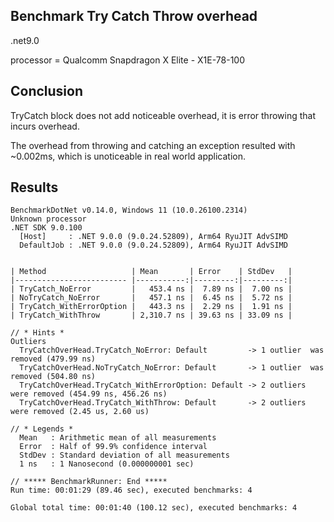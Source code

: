 ## Benchmark Try Catch Throw overhead

.net9.0

processor = Qualcomm Snapdragon X Elite - X1E-78-100

## Conclusion

TryCatch block does not add noticeable overhead, it is error throwing that incurs overhead.

The overhead from throwing and catching an exception resulted with ~0.002ms, which is unoticeable in real world application.

## Results
```
BenchmarkDotNet v0.14.0, Windows 11 (10.0.26100.2314)
Unknown processor
.NET SDK 9.0.100
  [Host]     : .NET 9.0.0 (9.0.24.52809), Arm64 RyuJIT AdvSIMD
  DefaultJob : .NET 9.0.0 (9.0.24.52809), Arm64 RyuJIT AdvSIMD


| Method                   | Mean       | Error    | StdDev   |
|------------------------- |-----------:|---------:|---------:|
| TryCatch_NoError         |   453.4 ns |  7.89 ns |  7.00 ns |
| NoTryCatch_NoError       |   457.1 ns |  6.45 ns |  5.72 ns |
| TryCatch_WithErrorOption |   443.3 ns |  2.29 ns |  1.91 ns |
| TryCatch_WithThrow       | 2,310.7 ns | 39.63 ns | 33.09 ns |

// * Hints *
Outliers
  TryCatchOverHead.TryCatch_NoError: Default         -> 1 outlier  was  removed (479.99 ns)
  TryCatchOverHead.NoTryCatch_NoError: Default       -> 1 outlier  was  removed (504.80 ns)
  TryCatchOverHead.TryCatch_WithErrorOption: Default -> 2 outliers were removed (454.99 ns, 456.26 ns)
  TryCatchOverHead.TryCatch_WithThrow: Default       -> 2 outliers were removed (2.45 us, 2.60 us)

// * Legends *
  Mean   : Arithmetic mean of all measurements
  Error  : Half of 99.9% confidence interval
  StdDev : Standard deviation of all measurements
  1 ns   : 1 Nanosecond (0.000000001 sec)

// ***** BenchmarkRunner: End *****
Run time: 00:01:29 (89.46 sec), executed benchmarks: 4

Global total time: 00:01:40 (100.12 sec), executed benchmarks: 4
```
